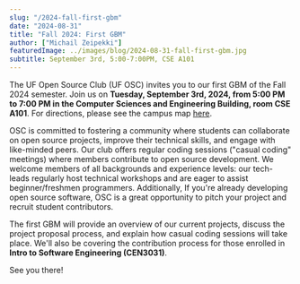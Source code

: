 ```yaml
---
slug: "/2024-fall-first-gbm"
date: "2024-08-31"
title: "Fall 2024: First GBM"
author: ["Michail Zeipekki"]
featuredImage: ../images/blog/2024-08-31-fall-first-gbm.jpg
subtitle: September 3rd, 5:00-7:00PM, CSE A101
---
```


The UF Open Source Club (UF OSC) invites you to our first GBM of the Fall 2024 semester. Join us on __Tuesday, September 3rd, 2024, from 5:00 PM to 7:00 PM in the Computer Sciences and Engineering Building, room CSE A101__. For directions, please see the campus map [here](https://campusmap.ufl.edu/#/index/0042).

OSC is committed to fostering a community where students can collaborate on open source projects, improve their technical skills, and engage with like-minded peers. Our club offers regular coding sessions ("casual coding" meetings) where members contribute to open source development. We welcome members of all backgrounds and experience levels: our tech-leads regularly host technical workshops and are eager to assist beginner/freshmen programmers. Additionally, If you're already developing open source software, OSC is a great opportunity to pitch your project and recruit student contributors.

The first GBM will provide an overview of our current projects, discuss the project proposal process, and explain how casual coding sessions will take place. We'll also be covering the contribution process for those enrolled in **Intro to Software Engineering (CEN3031)**.

See you there!
